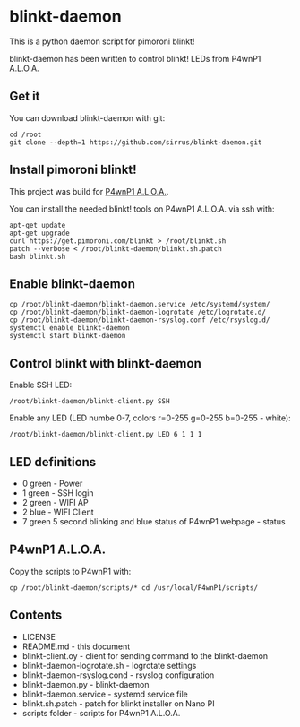 # blinkt-daemon

This is a python daemon script for pimoroni blinkt!

blinkt-daemon has been written to control blinkt! LEDs from P4wnP1 A.L.O.A.

## Get it

You can download blinkt-daemon with git:

```
cd /root
git clone --depth=1 https://github.com/sirrus/blinkt-daemon.git
```

## Install pimoroni blinkt!

This project was build for [P4wnP1 A.L.O.A.](https://github.com/mame82/P4wnP1_aloa).

You can install the needed blinkt! tools on P4wnP1 A.L.O.A. via ssh with:


```
apt-get update
apt-get upgrade
curl https://get.pimoroni.com/blinkt > /root/blinkt.sh
patch --verbose < /root/blinkt-daemon/blinkt.sh.patch
bash blinkt.sh
```

## Enable blinkt-daemon

```
cp /root/blinkt-daemon/blinkt-daemon.service /etc/systemd/system/
cp /root/blinkt-daemon/blinkt-daemon-logrotate /etc/logrotate.d/
cp /root/blinkt-daemon/blinkt-daemon-rsyslog.conf /etc/rsyslog.d/
systemctl enable blinkt-daemon
systemctl start blinkt-daemon
```

## Control blinkt with blinkt-daemon

Enable SSH LED:

```
/root/blinkt-daemon/blinkt-client.py SSH
```

Enable any LED (LED numbe 0-7, colors r=0-255 g=0-255 b=0-255 - white):

```
/root/blinkt-daemon/blinkt-client.py LED 6 1 1 1
```

## LED definitions

- 0 green - Power
- 1 green - SSH login
- 2 green - WIFI AP
- 2 blue - WIFI Client
- 7 green 5 second blinking and blue status of P4wnP1 webpage - status

## P4wnP1 A.L.O.A.

Copy the scripts to P4wnP1 with:

```
cp /root/blinkt-daemon/scripts/* cd /usr/local/P4wnP1/scripts/
```

## Contents

- LICENSE
- README.md - this document
- blinkt-client.oy - client for sending command to the blinkt-daemon
- blinkt-daemon-logrotate.sh - logrotate settings
- blinkt-daemon-rsyslog.cond - rsyslog configuration
- blinkt-daemon.py - blinkt-daemon
- blinkt-daemon.service - systemd service file
- blinkt.sh.patch - patch for blinkt installer on Nano PI
- scripts folder - scripts for P4wnP1 A.L.O.A.
